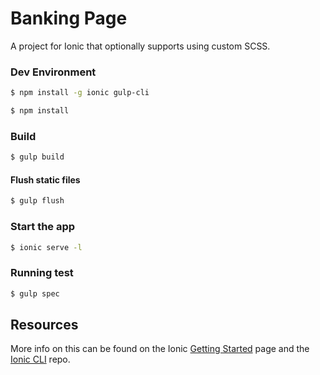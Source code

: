 Banking Page
=====================

A project for Ionic that optionally supports using custom SCSS.

### Dev Environment

```bash
$ npm install -g ionic gulp-cli
```

```bash
$ npm install
```

### Build

```bash
$ gulp build
```

#### Flush static files

```bash
$ gulp flush
```

### Start the app

```bash
$ ionic serve -l
```

### Running test

```bash
$ gulp spec
```




## Resources

More info on this can be found on the Ionic [Getting Started](http://ionicframework.com/getting-started) page and the [Ionic CLI](https://github.com/driftyco/ionic-cli) repo.

